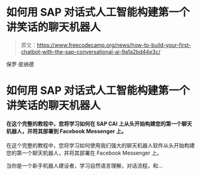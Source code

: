 # 如何用 SAP 对话式人工智能构建第一个讲笑话的聊天机器人

> 原文：<https://www.freecodecamp.org/news/how-to-build-your-first-chatbot-with-the-sap-conversational-ai-9a1a2bd44e3c/>

保罗·皮纳德

# 如何用 SAP 对话式人工智能构建第一个讲笑话的聊天机器人

#### 在这个完整的教程中，您将学习如何在 SAP CAI 上从头开始构建您的第一个聊天机器人，并将其部署到 Facebook Messenger 上。

在这个完整的教程中，您将学习如何使用我们强大的聊天机器人软件从头开始构建您的第一个聊天机器人，并将其部署在 Facebook Messenger 上。

当你是一个新手机器人建设者，学习自然语言理解，对话流程，和…